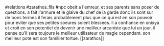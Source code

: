 #relations #zarathos_fils  #npc 
obeit a l'emreur, et ses parents sans poser de questions.
a fait l'armure et le glaive du chef de la garde donc ils sont sur de bons termes
il ferais probablement plus que ce qui est en son pouvoir pour eviter que ses petites soeures soient blessees.
il a confiance en onixya et croit en son potentiel de devenir une meilleur arcaniste que lui un jour. il pense qu'il sera toujours le meilleur utilisateur de magie cependant.
son meilleur pote est son famillier tortue.
[[zarathos]]